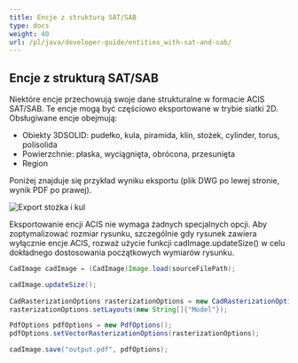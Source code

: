 ```yaml
---
title: Encje z strukturą SAT/SAB
type: docs
weight: 40
url: /pl/java/developer-guide/entities_with-sat-and-sab/
---
```


## **Encje z strukturą SAT/SAB**

Niektóre encje przechowują swoje dane strukturalne w formacie ACIS SAT/SAB. Te encje mogą być częściowo eksportowane w trybie siatki 2D. Obsługiwane encje obejmują:

*	Obiekty 3DSOLID: pudełko, kula, piramida, klin, stożek, cylinder, torus, polisolida
*	Powierzchnie: płaska, wyciągnięta, obrócona, przesunięta
*	Region

Poniżej znajduje się przykład wyniku eksportu (plik DWG po lewej stronie, wynik PDF po prawej).

![Export stożka i kul](/_assets/guide/coneAndSpheres.png)

Eksportowanie encji ACIS nie wymaga żadnych specjalnych opcji. Aby zoptymalizować rozmiar rysunku, szczególnie gdy rysunek zawiera wyłącznie encje ACIS, rozważ użycie funkcji cadImage.updateSize() w celu dokładnego dostosowania początkowych wymiarów rysunku.

```java
CadImage cadImage = (CadImage)Image.load(sourceFilePath);

cadImage.updateSize();
	
CadRasterizationOptions rasterizationOptions = new CadRasterizationOptions();
rasterizationOptions.setLayouts(new String[]{"Model"});

PdfOptions pdfOptions = new PdfOptions();
pdfOptions.setVectorRasterizationOptions(rasterizationOptions);

cadImage.save("output.pdf", pdfOptions);
```
